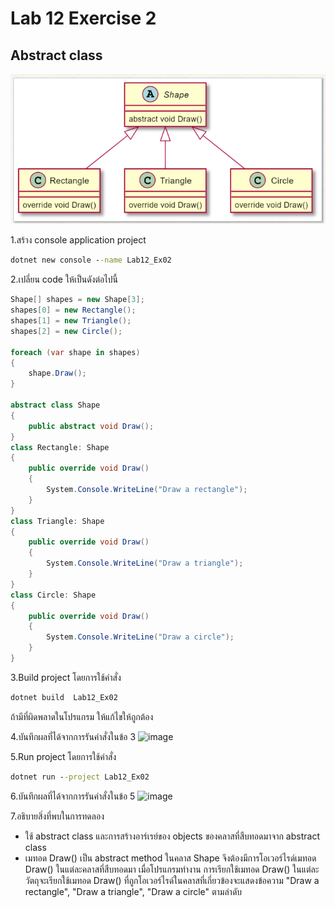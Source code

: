 # Lab 12 Exercise 2

## Abstract class

![alt text](./Pictures/image02.png)

1.สร้าง console application project

```cmd
dotnet new console --name Lab12_Ex02
```

2.เปลี่ยน code ให้เป็นดังต่อไปนี้

```cs
Shape[] shapes = new Shape[3];
shapes[0] = new Rectangle();
shapes[1] = new Triangle();
shapes[2] = new Circle();

foreach (var shape in shapes)
{
    shape.Draw();
}

abstract class Shape
{
    public abstract void Draw();
}
class Rectangle: Shape
{
    public override void Draw()
    {
        System.Console.WriteLine("Draw a rectangle");
    }
}
class Triangle: Shape
{
    public override void Draw()
    {
        System.Console.WriteLine("Draw a triangle");
    }
}
class Circle: Shape
{
    public override void Draw()
    {
        System.Console.WriteLine("Draw a circle");
    }
}
```

3.Build project โดยการใช้คำสั่ง

```cmd
dotnet build  Lab12_Ex02
```

ถ้ามีที่ผิดพลาดในโปรแกรม ให้แก้ไขให้ถูกต้อง

4.บันทึกผลที่ได้จากการรันคำสั่งในข้อ 3
![image](https://github.com/65030121natthamon/03376836-OOP-2566-Lab-12/assets/144195611/0d3c2acf-16a8-4bdb-97d9-a939713d5bc2)

5.Run project โดยการใช้คำสั่ง

```cmd
dotnet run --project Lab12_Ex02
```

6.บันทึกผลที่ได้จากการรันคำสั่งในข้อ 5
![image](https://github.com/65030121natthamon/03376836-OOP-2566-Lab-12/assets/144195611/1a7aa550-90ae-47b2-89c8-3408ece534d9)

7.อธิบายสิ่งที่พบในการทดลอง
- ใช้ abstract class และการสร้างอาร์เรย์ของ objects ของคลาสที่สืบทอดมาจาก abstract class 
- เมทอด Draw() เป็น abstract method ในคลาส Shape จึงต้องมีการโอเวอร์ไรด์เมทอด Draw() ในแต่ละคลาสที่สืบทอดมา เมื่อโปรแกรมทำงาน การเรียกใช้เมทอด Draw() ในแต่ละวัตถุจะเรียกใช้เมทอด Draw() ที่ถูกโอเวอร์ไรด์ในคลาสที่เกี่ยวข้องจะแสดงข้อความ "Draw a rectangle", "Draw a triangle", "Draw a circle" ตามลำดับ
